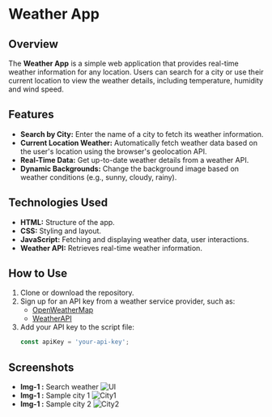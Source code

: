 # Weather App

## Overview

The **Weather App** is a simple web application that provides real-time weather information for any location. Users can search for a city or use their current location to view the weather details, including temperature, humidity and wind speed.

## Features

- **Search by City:** Enter the name of a city to fetch its weather information.
- **Current Location Weather:** Automatically fetch weather data based on the user's location using the browser's geolocation API.
- **Real-Time Data:** Get up-to-date weather details from a weather API.
- **Dynamic Backgrounds:** Change the background image based on weather conditions (e.g., sunny, cloudy, rainy).

## Technologies Used

- **HTML:** Structure of the app.
- **CSS:** Styling and layout.
- **JavaScript:** Fetching and displaying weather data, user interactions.
- **Weather API:** Retrieves real-time weather information.

## How to Use

1. Clone or download the repository.
2. Sign up for an API key from a weather service provider, such as:
   - [OpenWeatherMap](https://openweathermap.org/)
   - [WeatherAPI](https://www.weatherapi.com/)
3. Add your API key to the script file:
   ```javascript
   const apiKey = 'your-api-key';
## Screenshots
- **Img-1 :** Search weather
![UI]() 
- **Img-1 :** Sample city 1
![City1](https://github.com/Rubin737/Weather-App/blob/master/Screenshots/sample1.png?raw=true)
- **Img-1 :** Sample city 2
![City2](https://github.com/Rubin737/Weather-App/blob/master/Screenshots/sample2.png?raw=true)   
